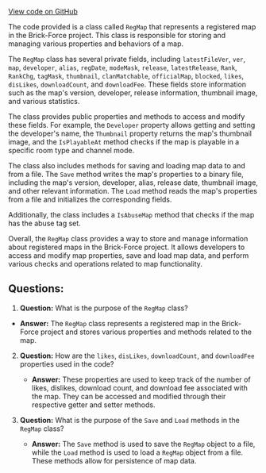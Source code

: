 [View code on GitHub](https://github.com/TieHaxJan/Brick-Force/Assembly-CSharp\RegMap.cs)

The code provided is a class called `RegMap` that represents a registered map in the Brick-Force project. This class is responsible for storing and managing various properties and behaviors of a map.

The `RegMap` class has several private fields, including `latestFileVer`, `ver`, `map`, `developer`, `alias`, `regDate`, `modeMask`, `release`, `latestRelease`, `Rank`, `RankChg`, `tagMask`, `thumbnail`, `clanMatchable`, `officialMap`, `blocked`, `likes`, `disLikes`, `downloadCount`, and `downloadFee`. These fields store information such as the map's version, developer, release information, thumbnail image, and various statistics.

The class provides public properties and methods to access and modify these fields. For example, the `Developer` property allows getting and setting the developer's name, the `Thumbnail` property returns the map's thumbnail image, and the `IsPlayableAt` method checks if the map is playable in a specific room type and channel mode.

The class also includes methods for saving and loading map data to and from a file. The `Save` method writes the map's properties to a binary file, including the map's version, developer, alias, release date, thumbnail image, and other relevant information. The `Load` method reads the map's properties from a file and initializes the corresponding fields.

Additionally, the class includes a `IsAbuseMap` method that checks if the map has the abuse tag set.

Overall, the `RegMap` class provides a way to store and manage information about registered maps in the Brick-Force project. It allows developers to access and modify map properties, save and load map data, and perform various checks and operations related to map functionality.
## Questions: 
 1. **Question:** What is the purpose of the `RegMap` class?
   - **Answer:** The `RegMap` class represents a registered map in the Brick-Force project and stores various properties and methods related to the map.

2. **Question:** How are the `likes`, `disLikes`, `downloadCount`, and `downloadFee` properties used in the code?
   - **Answer:** These properties are used to keep track of the number of likes, dislikes, download count, and download fee associated with the map. They can be accessed and modified through their respective getter and setter methods.

3. **Question:** What is the purpose of the `Save` and `Load` methods in the `RegMap` class?
   - **Answer:** The `Save` method is used to save the `RegMap` object to a file, while the `Load` method is used to load a `RegMap` object from a file. These methods allow for persistence of map data.